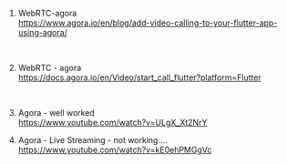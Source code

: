 1. WebRTC-agora<br>
https://www.agora.io/en/blog/add-video-calling-to-your-flutter-app-using-agora/
<br>

2. WebRTC - agora <br>
https://docs.agora.io/en/Video/start_call_flutter?platform=Flutter
<br>

3. Agora - well worked<br>
https://www.youtube.com/watch?v=ULgX_Xt2NrY

4. Agora - Live Streaming - not working....<br>
https://www.youtube.com/watch?v=kE0ehPMGgVc
